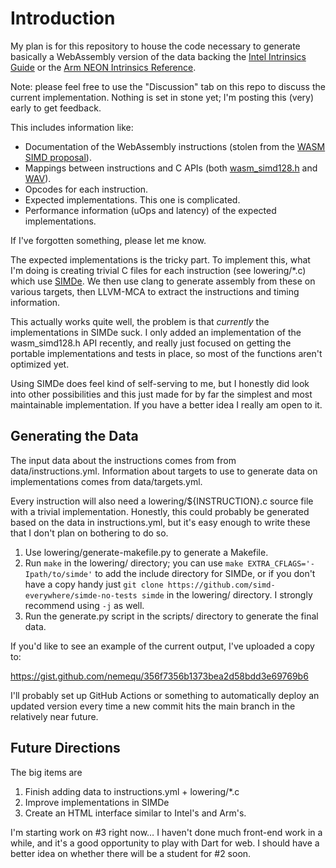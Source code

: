 # Introduction

My plan is for this repository to house the code necessary to generate
basically a WebAssembly version of the data backing the [Intel
Intrinsics Guide](https://software.intel.com/sites/landingpage/IntrinsicsGuide/)
or the [Arm NEON Intrinsics
Reference](https://developer.arm.com/architectures/instruction-sets/simd-isas/neon/intrinsics).

Note: please feel free to use the "Discussion" tab on this repo to
discuss the current implementation.  Nothing is set in stone yet; I'm
posting this (very) early to get feedback.

This includes information like:

 * Documentation of the WebAssembly instructions (stolen from the [WASM
   SIMD proposal](https://github.com/WebAssembly/simd/blob/master/proposals/simd/SIMD.md)).
 * Mappings between instructions and C APIs (both
   [wasm_simd128.h](https://github.com/llvm/llvm-project/blob/main/clang/lib/Headers/wasm_simd128.h) and
   [WAV](https://github.com/nemequ/wav)).
 * Opcodes for each instruction.
 * Expected implementations.  This one is complicated.
 * Performance information (uOps and latency) of the expected implementations.

If I've forgotten something, please let me know.

The expected implementations is the tricky part.  To implement this,
what I'm doing is creating trivial C files for each instruction (see
lowering/*.c) which use [SIMDe](https://github.com/simd-everywhere/simde).
We then use clang to generate assembly from these on various targets,
then LLVM-MCA to extract the instructions and timing information.

This actually works quite well, the problem is that *currently* the
implementations in SIMDe suck.  I only added an implementation of the
wasm_simd128.h API recently, and really just focused on getting the
portable implementations and tests in place, so most of the functions
aren't optimized yet.

Using SIMDe does feel kind of self-serving to me, but I honestly did
look into other possibilities and this just made for by far the
simplest and most maintainable implementation.  If you have a better
idea I really am open to it.

## Generating the Data

The input data about the instructions comes from from
data/instructions.yml.  Information about targets to use to generate
data on implementations comes from data/targets.yml.

Every instruction will also need a lowering/${INSTRUCTION}.c source
file with a trivial implementation.  Honestly, this could probably
be generated based on the data in instructions.yml, but it's easy
enough to write these that I don't plan on bothering to do so.

 1. Use lowering/generate-makefile.py to generate a Makefile.
 2. Run `make` in the lowering/ directory; you can use
    `make EXTRA_CFLAGS='-Ipath/to/simde'` to add the include
    directory for SIMDe, or if you don't have a copy handy just
    `git clone https://github.com/simd-everywhere/simde-no-tests simde`
    in the lowering/ directory.  I strongly recommend using `-j` as
    well.
 3. Run the generate.py script in the scripts/ directory to generate
    the final data.
    
If you'd like to see an example of the current output, I've uploaded a
copy to:

  https://gist.github.com/nemequ/356f7356b1373bea2d58bdd3e69769b6

I'll probably set up GitHub Actions or something to automatically
deploy an updated version every time a new commit hits the main branch
in the relatively near future.

## Future Directions

The big items are

 1. Finish adding data to instructions.yml + lowering/*.c
 2. Improve implementations in SIMDe
 3. Create an HTML interface similar to Intel's and Arm's.

I'm starting work on #3 right now…  I haven't done much front-end work
in a while, and it's a good opportunity to play with Dart for web.  I
should have a better idea on whether there will be a student for #2
soon.
